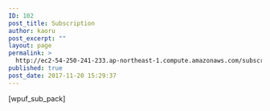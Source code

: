 ```yaml
---
ID: 102
post_title: Subscription
author: kaoru
post_excerpt: ""
layout: page
permalink: >
  http://ec2-54-250-241-233.ap-northeast-1.compute.amazonaws.com/subscription/
published: true
post_date: 2017-11-20 15:29:37
---
```

[wpuf_sub_pack]